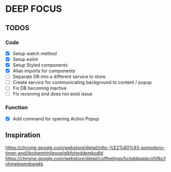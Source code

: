 # DEEP FOCUS

## TODOS

### Code
- [x] Setup watch method
- [x] Setup eslint
- [x] Setup Styled components
- [x] Alias imports for components
- [ ] Separate DB into a different service to store.
- [ ] Create service for communicating background to content / popup
- [ ] Fix DB becoming inactive
- [ ] Fix receiving end does not exist issue

### Function
- [x] Add command for opening Action Popup


## Inspiration
https://chrome.google.com/webstore/detail/otto-%E2%80%93-pomodoro-timer-and/jbojhemhnilgooplglkfoheddemkodld
https://chrome.google.com/webstore/detail/coffeelings/hcbddpppkcnfjifbcfnhmelpemdoepkk